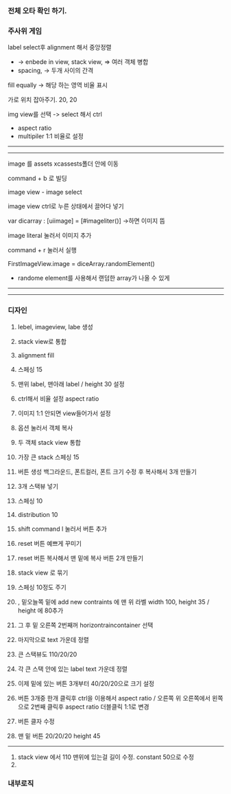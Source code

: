 ### 전체 오타 확인 하기.


### 주사위 게임

label select후 alignment 해서 중앙정렬

- -> enbede in view, stack view, => 여러 객체 병합
- spacing, -> 두개 사이의 간격

fill equally -> 해당 하는 영역 비율 표시

가로 위치 잡아주기. 20, 20


img view를 선택 -> select 해서 ctrl

- aspect ratio
- multipiler 1:1 비율로 설정





---
---




image 를 assets xcassests폴더 안에 이동

command + b 로 빌딩

image view - image select 

image view ctrl로 누른 상태에서 끌어다 넣기

var dicarray : [uiimage] = [#imageliter()] ->하면 이미지 뜸

image literal 눌러서 이미지 추가

command + r 눌러서 실행

FirstImageView.image = diceArray.randomElement()
- randome element를 사용해서 랜덤한 array가 나올 수 있게

---
---

### 디자인

1. lebel, imageview, labe 생성
2. stack view로 통합
3. alignment fill
4. 스페싱 15

6. 맨위 label, 맨아래 label / height 30 설정
7. ctrl해서 비율 설정 aspect ratio
8. 이미지 1:1 안되면 view들어가서 설정

9. 옵션 눌러서 객체 복사

10. 두 객체 stack view 통합
11. 가장 큰 stack 스페싱 15
12. 버튼 생성 백그라운드, 폰트컬러, 폰트 크기 수정 후 복사해서 3개 만들기

13. 3개 스택뷰 넣기
14. 스페싱 10
15. distribution 10

16. shift command l 눌러서 버튼 추가
17. reset 버튼 예쁘게 꾸미기

18. reset 버튼 복사해서 맨 밑에 복사 버튼 2개 만들기

19. stack view 로 묶기
20. 스페싱 10정도 주기
21. , 밑오늘쪽 밑에 add new contraints 에 맨 위 라벨 width 100, height 35 / height 에 80추가


22. 그 후 밑 오른쪽 2번째꺼 horizontraincontainer 선택
23. 마지막으로 text 가운데 정렬

24. 큰 스택뷰도 110/20/20
25. 각 큰 스택 안에 있는 label text 가운데 정렬

26. 이제 밑에 있는 버튼 3개부터 40/20/20으로 크기 설정

27. 버튼 3개중 한개 클릭후  ctrl을 이용해서 aspect ratio / 오른쪽 위 오른쪽에서 왼쪽으로 2번째 클릭후 aspect ratio 더블클릭 1:1로 변경

28. 버튼 클자 수정

29. 맨 밑 버튼 20/20/20 height 45



---

1. stack view 에서 110 맨위에 있는걸 길이 수정. constant 50으로 수정
2. 


### 내부로직



